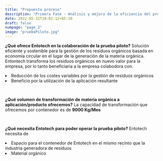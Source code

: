 ```yaml
---
title: "Propuesta proceso"
description: "Primera Fase - Análisis y mejora de la eficiencia del proceso de transformación de residuos orgánicos"
date: 2022-05-31T10:02:12+05:30
draft: false
numpage: "page_2"
image: "pruebaPiloto.jpg"
---
```

<p><strong>¿Qué ofrece Entotech en la colaboración de la prueba piloto?</strong> Solución eficiente y sostenible para la gestión de los residuos orgánicos basada en economía circular en el lugar de la generación de la materia orgánica. Entontech transforma los residuos orgánicos en nuevo valor para la empresa, por lo tanto beneficiaria a la empresa colabodora con.</p>     

<p>
    <li> Reducción de los costes variables por la gestión de residuos orgánicos </li>
    <li> Beneficio por la utilización de la aplicación resultante </li>
</p></br>

<p><strong>¿Qué volumen de transformación de materia orgánica a aplicación/producto ofrecemos?</strong> La capacidad de transformación que ofrecemos por contenedor es de <strong>9000 Kg/Mes</strong></p></br>

<p><strong>¿Qué necesita Entotech para poder operar la prueba piloto?</strong> Entotech necesita de</p>

<p>
    <li> Espacio para el contenedor de Entotech en el mismo recinto que la industria generadora de residuos </li>
    <li> Material orgánico </li>
</p></br>